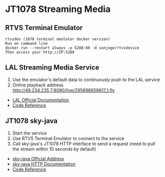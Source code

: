 # JT1078 Streaming Media

<h2 id="rtvs-dev"> RTVS Terminal Emulator </h2>

```
rtvsdev (1078 terminal emulator docker version)
Run on command line
docker run --restart always -p 5288:80 -d vanjoge/rtvsdevice
Then access your http://IP:5288
```

<h2 id="lal"> LAL Streaming Media Service </h2>

1. Use the emulator's default data to continuously push to the LAL service
2. Online playback address http://49.234.235.7:8080/live/295696659617_1.flv
- [LAL Official Documentation](https://pengrl.com/lal/#/streamurllist)
- [Code Reference](./lal/main.go)

<h2 id="sky-java"> JT1078 sky-java </h2>

1. Start the service
2. Use RTVS Terminal Emulator to connect to the service
3. Call sky-java's JT1078 HTTP interface to send a request (need to pull the stream within 10 seconds by default)
- [sky-java Official Address](https://gitee.com/hui_hui_zhou/open-source-repository)
- [sky-java HTTP Documentation](http://222.244.144.181:9991/doc.html)
- [Code Reference](./sky-java/main.go)
